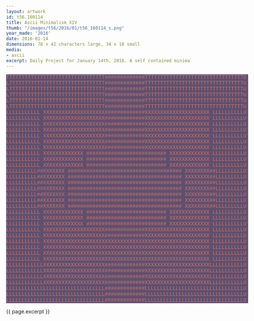 ```yaml
---
layout: artwork
id: t56.160114
title: Ascii Minimalism XIV
thumb: "/images/t56/2016/01/t56_160114_s.png"
year_made: '2016'
date: 2016-01-14
dimensions: 78 x 42 characters large, 34 x 18 small
media:
- ascii
excerpt: Daily Project for January 14th, 2016. A self contained minimalist ascii artwork. Fonts and css styles are allowed and included on page. Adapts to mobile and laptop breakpoints.
---
```


<style>
    pre {
        background-color: #604F6C;
        color: #C77777;
        font-family: "Lucida Sans Typewriter","Lucida Typewriter",Courier,monospace;
        font-size: .875rem;
        line-height: 1rem;
        padding: 0;
        overflow: hidden;
    }

    @media screen and (max-width: 600px) {
      .ascii-large {
        display: none;
      }
      pre {
        width: 17.5rem;
      }
    }
    @media screen and (min-width: 600px){
        .ascii-small {
          display: none;
      }
      pre {
        width: 41.25rem;
      }
    }
</style>

<pre class="ascii-large">
TTTTTTTTTTTTTTTTTTTTTTTTTTTTTTTT#############TTTTTTTTTTTTTTTTTTTTTTTTTTTTTTTTD
LTTTTTTTTTTTTTTTTTTTTTTTTTTTTTTT#############TTTTTTTTTTTTTTTTTTTTTTTTTTTTTTTTU
LTTTTTTTTTTTTTTTTTTTTTTTTTTTTTTT#############TTTTTTTTTTTTTTTTTTTTTTTTTTTTTTTTU
LTTTTTTTTTTTTTTTTTTTTTTTTTTTTTTT#############TTTTTTTTTTTTTTTTTTTTTTTTTTTTTTTTU
LTTTTTTTTTTTTTTTTTTTTTTTTTTTTTTT#############TTTTTTTTTTTTTTTTTTTTTTTTTTTTTTTTU
LTTTTTTTTTTTTTTTTTTTTTTTTTTTTTTT#############TTTTTTTTTTTTTTTTTTTTTTTTTTTTTTTTU
LLLLLLLLLLL XXXXXXXXXXXXXXXXXXXX#############XXXXXXXXXXXXXXXXXXXXX LLLLLLLLLLU
LLLLLLLLLLL XXXXXXXXXXXXXXXXXXXX#############XXXXXXXXXXXXXXXXXXXXX LLLLLLLLLLU
LLLLLLLLLLL XXXXXXXXXXXXXXXXXXXX#############XXXXXXXXXXXXXXXXXXXXX LLLLLLLLLLU
LLLLLLLLLLL XXXXXXXXXXXXXXXXXXXX#############XXXXXXXXXXXXXXXXXXXXX LLLLLLLLLLU
LLLLLLLLLLL XXXXXXXXXXXXXXXXXXXX#############XXXXXXXXXXXXXXXXXXXXX LLLLLLLLLLU
LLLLLLLLLLL XXXXXXXXXXXXXXXXXXXX#############XXXXXXXXXXXXXXXXXXXXX LLLLLLLLLLU
LLLLLLLLLLL XXXXXXXXXXXXXXXXXXXX#############XXXXXXXXXXXXXXXXXXXXX LLLLLLLLLLU
LLLLLLLLLLL XXXXXXXXXXXXX ########################## XXXXXXXXXXXXX LLLLLLLLLLU
LLLLLLLLLLL XXXXXXXXXXXXX ########################## XXXXXXXXXXXXX LLLLLLLLLLU
LLLLLLLLLLL XXXXXXXXXXXXX ########################## XXXXXXXXXXXXX LLLLLLLLLLU
LLLLLLLLLL##XXXXXXX ##################################### XXXXXXXX##LLLLLLLLLU
LLLLLLLLLL##XXXXXXX ##################################### XXXXXXXX##LLLLLLLLLU
LLLLLLLLLL##XXXXXXX ##################################### XXXXXXXX##LLLLLLLLLU
LLLLLLLLLL##XXXXXXX ##################################### XXXXXXXX##LLLLLLLLLU
LLLLLLLLLL##XXXXXXX ##################################### XXXXXXXX##LLLLLLLLLU
LLLLLLLLLL##XXXXXXX ##################################### XXXXXXXX##LLLLLLLLLU
LLLLLLLLLL##XXXXXXX ##################################### XXXXXXXX##LLLLLLLLLU
LLLLLLLLLLL XXXXXXXXXXXXX ########################## XXXXXXXXXXXXX LLLLLLLLLLU
LLLLLLLLLLL XXXXXXXXXXXXX ########################## XXXXXXXXXXXXX LLLLLLLLLLU
LLLLLLLLLLL XXXXXXXXXXXXX ########################## XXXXXXXXXXXXX LLLLLLLLLLU
LLLLLLLLLLL XXXXXXXXXXXXXXXXXXXX#############XXXXXXXXXXXXXXXXXXXXX LLLLLLLLLLU
LLLLLLLLLLL XXXXXXXXXXXXXXXXXXXX#############XXXXXXXXXXXXXXXXXXXXX LLLLLLLLLLU
LLLLLLLLLLL XXXXXXXXXXXXXXXXXXXXXXXXXXXXXXXXXXXXXXXXXXXXXXXXXXXXXX LLLLLLLLLLU
LLLLLLLLLLL XXXXXXXXXXXXXXXXXXXXXXXXXXXXXXXXXXXXXXXXXXXXXXXXXXXXXX LLLLLLLLLLU
LLLLLLLLLLL XXXXXXXXXXXXXXXXXXXXXXXXXXXXXXXXXXXXXXXXXXXXXXXXXXXXXX LLLLLLLLLLU
LLLLLLLLLLL XXXXXXXXXXXXXXXXXXXXXXXXXXXXXXXXXXXXXXXXXXXXXXXXXXXXXX LLLLLLLLLLU
LLLLLLLLLLLLXXXXXXXXXXXXXXXXXXXX#############XXXXXXXXXXXXXXXXXXXXXLLLLLLLLLLLU
LLLLLLLLLLLLXXXXXXXXXXXXXXXXXXXX#############XXXXXXXXXXXXXXXXXXXXXLLLLLLLLLLLU
LLLLLLLLLLLLXXXXXXXXXXXXXXXXXXXX#############XXXXXXXXXXXXXXXXXXXXXLLLLLLLLLLLU
LLLLLLLLLLLLXXXXXXXXXXXXXXXXXXXX#############XXXXXXXXXXXXXXXXXXXXXLLLLLLLLLLLU
LLLLLLLLLLLLLLLLLLLLLLLLLLLLLLLL#############LLLLLLLLLLLLLLLLLLLLLLLLLLLLLLLLU
LLLLLLLLLLLLLLLLLLLLLLLLLLLLLLLL#############LLLLLLLLLLLLLLLLLLLLLLLLLLLLLLLLU
LLLLLLLLLLLLLLLLLLLLLLLLLLLLLLLL#############LLLLLLLLLLLLLLLLLLLLLLLLLLLLLLLLU
</pre>

<pre class="ascii-small">
TTTTTTTTTTTT#########TTTTTTTTTTTD
TTTTTTTTTTTT#########TTTTTTTTTTTU
LLLL|XXXXXXX#########XXXXXXX|LLLU
LLLL|XXXXXXX#########XXXXXXX|LLLU
LLLL|XXXXXX ######### XXXXXX|LLLU
LLL#XXXX ############### XXXX#LLU
LLL#XXXX ############### XXXX#LLU
LLL#XXXX ############### XXXX#LLU
LLL#XXXX ############### XXXX#LLU
LLL#XXXX ############### XXXX#LLU
LLL#XXXX ############### XXXX#LLU
LLLL|XXXXXX ######### XXXXXX|LLLU
LLLL|XXXXXXXXXXXXXXXXXXXXXXX|LLLU
LLLL|XXXXXXXXXXXXXXXXXXXXXXX|LLLU
LLLL|XXXXXXX#########XXXXXXX|LLLU
LLLLLLLLLLLL#########LLLLLLLLLLLU
LLLLLLLLLLLL#########LLLLLLLLLLLU
</pre>

{{ page.excerpt }}
